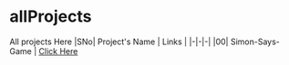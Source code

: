 # allProjects
All projects Here
|SNo| Project's Name | Links |
|-|-|-|
|00| Simon-Says-Game | [Click Here](https://vikas8669.github.io/Simon-Says-Game/)
